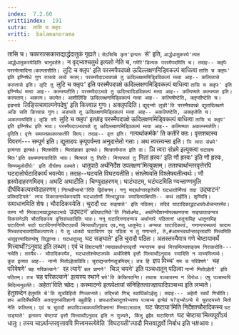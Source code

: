 ```yaml
---
index:  7.2.60
vrittiindex:  191
sutra:  तासि च क्लृपः
vritti:  balamanorama 
---
```


तासि च। चकारात्सकाराद्यार्द्धदातुकं गृह्यते। `सेऽसिचि कृत'इत्यतः `से' इति, `आर्द्धधातुकस्ये'त्यत आर्द्धधातुकस्येडिति चानुवर्तते। `न वृद्भ्यश्चतुर्थ इत्यतो नेति च, `गमेरि'डित्यतः परस्मैपदमिति च। तदाह-- क्लृपेः परस्येत्यादिना।कल्प्तासीति। `लुटि च क्लृप' इति परस्मपैपदपक्षे ऊदिल्लक्षणमिड्विकल्पं बाधित्वा `तासि च क्लृपः' इति इण्निषेधे गुण रपरत्वे लत्वे रूपम्। परस्मपैदाऽभावपक्षे तु ऊदिल्लक्षममिड्विविकल्पं मत्वा आह-- कल्पितासे कल्प्तासे इति। लृटि तु `लुटि च क्लृपः' इति परस्मैपदपक्षे ऊदिल्लक्षणमिड्विकल्पं बाधित्वा `तासि च क्लृपः' इति इण्निषेधं मत्वा आह-- कल्प्स्यतीति। परस्मपैदाऽभावे तु ऊदित्त्वादिडविकल्पं मत्वा आह-- कल्पिष्यते कल्प्स्यत इति। कल्पताम्। अकल्प। कल्पेत। आशीर्लिङि ऊदिल्लक्षणमिड्विकल्पं मत्वा आह-- कल्पिषीष्टेति, क्लृप्सीष्टेति च। इडभावे `लिङ्सिचावात्मनेपदेषु' इति कित्त्वान्न गुणः। अक्लृपदिति। `द्युद्भ्यो लुङी'ति परस्मैपदपक्षे द्युतादिलक्षणे अङि सति ङित्त्वान्न गुणः। अङभावे तु ऊदिलक्षणमिड्विकल्पं मत्वा आह-- अकल्पिष्टेति, अक्लृप्तेति च। अकल्प्स्यदिति। लृङि स्ये `लुटि च क्लृप' इत#इ परस्मैपदपक्षे ऊदिलक्षणमिड्विकल्पं बाधित्वा `तासि च क्लृप' इति इण्निषेध इति भावः। परस्पैपदाऽभावपक्षे तु ऊदिल्लक्षणमिड्विकल्पं मत्वा आह-- कल्पिष्यत अकल्प्स्यतेति। वृदिति। वृत्तेः समाप्त्य्रथकात्कर्तरि क्विप्। तदाह-- वृत्त इति। `गत्यर्थाकर्मके' ति कर्तरि क्तः। वृत्तशब्दस्य विवरणं--- सम्पूर्ण इति। द्युतादयः कृपूपर्यन्ता अनुदात्तेतो गताः। अथ त्वरत्यन्ता इति। `ञि त्वरा संभ्रमे' इत्यन्ता इत्यर्थः। षितश्चेति। षित्संज्ञका इत्यर्थः। षित्कार्यभाज इति वा। `ञि त्वरा संभ्रमे इत्युक्त्वा `घटादयः षितः'इति वक्ष्यमाणत्वादिति भावः। षित्फलं तु त्विति। मित्त्वफलं तु `मितां ह्रस्वः' इति णौ ह्रस्वः' इति णौ ह्रस्वः, `चिण्णमुलोर्दीर्घः' इति दीर्घश्च वक्ष्यते। `धातुपाठे अर्थनिर्देश उपलक्षण'मित्युक्तम्। ततश्चार्थान्तरवृत्तेरपि घटदातोर्घटादिकार्यं भवत्येव। तदाह--घटयति विघटयतीति। संश्लेषयति विश्लेषयतीत्यर्थः। णौ ह्रस्वोदाहरणमिदम्। अघटि अघाटीति। चिण्युदाहरणम्। घाटंघाटम्, घटंघटमिति ण्यन्ताण्णमुलि दीर्घविकल्पस्योदाहरणम्। `नित्यवीप्सयो'रिति द्विर्वचनम्। ननु यद्यर्थान्तरवृत्तेरपि घटधातोर्मित्त्वं तदा `उद्घाटनं' `प्रविघाटियते' त्यत्र विकासनार्थकस्यापि घटधातोर्णौ मित्त्वाद्ध्रस्वः स्यादित्याक्षिपति-- कथं तर्हीति। शृण्विति। `समाधानमिति शेषः। चौरादिकस्येति। चुरादौ `घट सङ्घाते' इति पठितम्। तदिदं घाटादिकाद्धटधातोर्धात्वन्तरमेव। तस्य णौ मित्त्वाऽभावाद्ध्रस्वाऽभावे `उद्घटनं' `प्रविघाटयिते'ति निर्बाधमेव, अर्थनिर्देशस्योपलक्षणतया सङ्घातादन्यत्र विकसनेऽपि चौरादिकस्य वृत्तिसंभवादिति भावः। ननु घटादिगणादन्यत्र अर्थान्तरे पठितानां धातूनामिह धातूनामिह घटादिगणे पाठो घटादिगणनिर्दिष्टएवार्थे मित्त्वार्थोऽनुवाद एव,नतु धातुभेदः। अन्यथा घाटादिकत्वं, गणान्तरस्थत्वं चादाय मित्त्वतदभावयोर्विकल्पापत्तेः। ये तु धातवो घटादिगण एव पठिता न तु गणान्तरे, ते,#आमन्त्वर्थान्तरवृत्तावपि मित्त्वमिति धातुवृत्त्यादिग्रन्थेषु सिद्धान्तः। घटधातुस्तु `घट सङ्घाते' इति चुरादौ पठितः। अतस्तस्यैवात्र गणे चेष्टायामर्थे मित्त्वार्थो?ऽनुवाद इति लब्धम्। एवं च `विघटयती'त्यादावर्थान्तरवृत्तौ ण्यन्तस्य कथं मित्त्वमित्याशङ्क्य निराकरोति---नचेति। तस्यैव-- चौरादिकस्यैव, घटधातोश्चेष्टात्मके अर्थविशेषे वृत्तौ मित्त्वार्थोऽनुवादः स्यादिति न वाच्यमित्यर्थः। कुत इत्यत आह-- नान्ये मितोऽहेताविति। चुराद्यन्तर्गणसूत्रमिदम्। तत्र हि `ज्ञप मिच्च' `यम च परिवेषणे' `चह परिवेषणे' `चह परिकल्कने' `रह त्यागे' `बल प्राणने' `चिञ् चयने' इति पञ्चधातून् पठित्वा `नान्ये मितोऽहेतौ' इति पठितम्। तत्र `चह परिकल्कने' इत्यस्य स्थाने `चपे'ति केचित्पठन्ति। तथाच पञ्चत्वस्य न विरोधः। एषु पञ्चस्वपि मिदित्यनुवर्तते। `अहेता'विति च्छेदः। कस्मादन्ये इत्यपेक्षायां संनिहितत्वाज्ज्ञापादिपञ्चभ्य इति लभ्यते। हेतुशब्देन `हेतुमति चे'ति सूत्रविहितो णिज्लभ्यते। तद्भिन्नो णिच् स्वार्थिकोऽहेतुः। तदाह--- अहेतौ स्वर्थे णिचीति। ज्ञप आदिर्येषामिति अतद्गुणसंविज्ञानो बहुव्रीहिः। ज्ञपधातोस्तदुत्तरेभ्यश्च पञ्चभ्य इत्येवं ष?ड्भ्योऽन्ये ये चुरादयस्ते मितो नेति फलितम्। एवं च चुरादौ ज्ञपादिपञ्चकव्यतिरिक्तानां मित्त्वाऽभावात् ` घट चेष्टाया'मिति निर्देशश्चौरादिकस्य `घट सङ्घाते' इत्यस्य चेष्टायां वृत्तौ मित्त्वार्थोऽनुवाद इति न युज्यते, किंतु इहैव घटादिगणे `घट चेष्टाया'मित्यपूर्वोऽयं धातुः। तस्य चाऽर्थान्तरवृत्तावपि मित्त्वमस्त्येवेति `विघटयती'त्यादौ मित्तवाद्ध्रर्वो निर्बाध इति भ#आवः।

